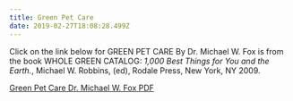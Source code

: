 ```yaml
---
title: Green Pet Care
date: 2019-02-27T18:08:28.499Z
---
```

Click on the link below for GREEN PET CARE By Dr. Michael W. Fox is from the book WHOLE GREEN CATALOG: _1,000 Best Things for You and the Earth._, Michael W. Robbins, (ed), Rodale Press, New York, NY 2009.

[Green Pet Care Dr. Michael W. Fox PDF](/img/green-pet-care.pdf)
